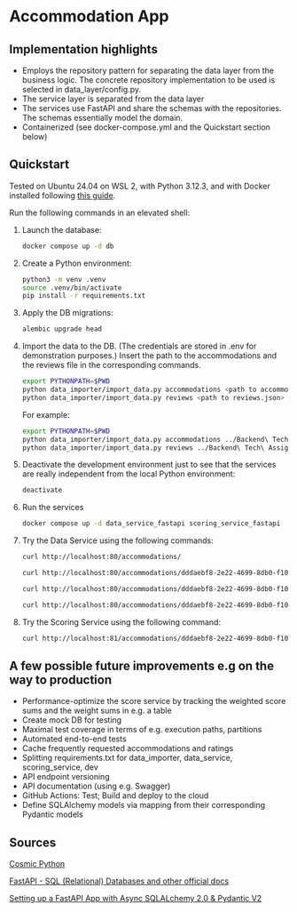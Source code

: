 # Accommodation App

## Implementation highlights

- Employs the repository pattern for separating the data layer from the business logic. The concrete repository implementation to be used is selected in data_layer/config.py.
- The service layer is separated from the data layer
- The services use FastAPI and share the schemas with the repositories. The schemas essentially model the domain.
- Containerized (see docker-compose.yml and the Quickstart section below)

## Quickstart

Tested on Ubuntu 24.04 on WSL 2, with Python 3.12.3, and with Docker installed following [this guide](https://docs.docker.com/engine/install/ubuntu/).

Run the following commands in an elevated shell:

1. Launch the database:

   ```bash
   docker compose up -d db
   ```

2. Create a Python environment:

   ```bash
   python3 -m venv .venv
   source .venv/bin/activate
   pip install -r requirements.txt
   ```

3. Apply the DB migrations:

   ```bash
   alembic upgrade head
   ```

4. Import the data to the DB. (The credentials are stored in .env for demonstration purposes.) Insert the path to the accommodations and the reviews file in the corresponding commands.

   ```bash
   export PYTHONPATH=$PWD
   python data_importer/import_data.py accommodations <path to accommodations.json>
   python data_importer/import_data.py reviews <path to reviews.json>
   ```

   For example:

   ```bash
   export PYTHONPATH=$PWD
   python data_importer/import_data.py accommodations ../Backend\ Tech\ Assignment/accommodations.json
   python data_importer/import_data.py reviews ../Backend\ Tech\ Assignment/reviews.json
   ```

5. Deactivate the development environment just to see that the services are really independent from the local Python environment:

   ```bash
   deactivate
   ```

6. Run the services

   ```bash
   docker compose up -d data_service_fastapi scoring_service_fastapi
   ```

7. Try the Data Service using the following commands:

   ```bash
   curl http://localhost:80/accommodations/

   curl http://localhost:80/accommodations/dddaebf8-2e22-4699-8db0-f10fad2f2f8f/

   curl http://localhost:80/accommodations/dddaebf8-2e22-4699-8db0-f10fad2f2f8f/reviews/

   curl http://localhost:80/accommodations/dddaebf8-2e22-4699-8db0-f10fad2f2f8f/reviews/4aa80891-ed4e-4419-9d17-c3a2965d53b6
   ```

8. Try the Scoring Service using the following command:

   ```bash
   curl http://localhost:81/accommodations/dddaebf8-2e22-4699-8db0-f10fad2f2f8f/scores/
   ```

## A few possible future improvements e.g on the way to production

- Performance-optimize the score service by tracking the weighted score sums and the weight sums in e.g. a table
- Create mock DB for testing
- Maximal test coverage in terms of e.g. execution paths, partitions
- Automated end-to-end tests
- Cache frequently requested accommodations and ratings
- Splitting requirements.txt for data_importer, data_service, scoring_service, dev
- API endpoint versioning
- API documentation (using e.g. Swagger)
- GitHub Actions: Test; Build and deploy to the cloud
- Define SQLAlchemy models via mapping from their corresponding Pydantic models

## Sources

[Cosmic Python](https://www.cosmicpython.com/)

[FastAPI - SQL (Relational) Databases and other official docs](https://fastapi.tiangolo.com/tutorial/sql-databases/)

[Setting up a FastAPI App with Async SQLALchemy 2.0 & Pydantic V2](https://medium.com/@tclaitken/setting-up-a-fastapi-app-with-async-sqlalchemy-2-0-pydantic-v2-e6c540be4308)
